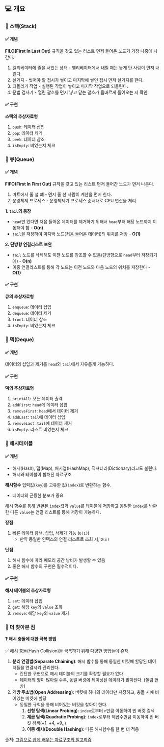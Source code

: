 ## 💻 개요

### 📌 스택(Stack)

#### ✅ 개념

**FILO(First In Last Out)** 규칙을 갖고 있는 리스트
먼저 들어온 노드가 가장 나중에 나간다.

1. 엘리베이터에 줄을 서있는 상태 - 엘리베이터에서 내릴 때는 늦게 탄 사람이 먼저 내린다.
2. 설거지 - 씻어야 할 접시가 쌓이고 마지막에 쌓인 접시 먼저 설거지를 한다.
3. 되돌리기 작업 - 실행된 작업이 쌓이고 마지막 작업으로 되돌린다.
4. 문법 검사기 - 열린 괄호를 먼저 넣고 닫는 괄호가 올바르게 들어오는 지 확인

#### ✅ 구현

**스택의 추상자료형**

1. `push`: 데이터 삽입
2. `pop`: 데이터 제거
3. `peek`: 데이터 참조
4. `isEmpty`: 비었는지 체크

### 📌 큐(Queue)

#### ✅ 개념

**FIFO(First In First Out)** 규칙을 갖고 있는 리스트
먼저 들어간 노드가 먼저 나온다.

1. 마트에서 줄 설 떄 - 먼저 줄 선 사람이 계산을 먼저 한다.
2. 운영체제 프로세스 - 운영체제가 프로세스 순서대로 CPU 연산을 처리

**1. `tail`의 등장**

-   `head`만 있다면 처음 들어온 데이터를 제거하기 위해서 `head`부터 해당 노드까지 이동해야 함 - **O(n)**
-   `tail`을 저장하여 마지막 노드(처음 들어온 데이터)의 위치를 저장 - **O(1)**

**2. 단방향 연결리스트 보완**

-   `tail` 노드를 삭제해도 이전 노드를 참조할 수 없음(단방향으로 `head`부터 저장되기에) - **O(n)**
-   이중 연결리스트를 통해 각 노드는 이전 노드와 다음 노드의 위치를 저장한다 - **O(1)**

#### ✅ 구현

**큐의 추상자료형**

1. `enqueue`: 데이터 삽입
2. `dequeue`: 데이터 제거
3. `front`: 데이터 참조
4. `isEmpty`: 비었는지 체크

### 📌 덱(Deque)

#### ✅ 개념

데이터의 삽입과 제거를 `head`와 `tail`에서 자유롭게 가능하다.

#### ✅ 구현

**덱의 추상자료형**

1. `printAll`: 모든 데이터 출력
2. `addFirst`: `head`에 데이터 삽입
3. `removeFirst`: `head`에서 데이터 제거
4. `addLast`: `tail`에 데이터 삽입
5. `removeLast`: `tail`에 데이터 제거
6. `isEmpty`: 리스트 비었는지 체크

### 📌 해시테이블

#### ✅ 개념

-   해시(Hash), 맵(Map), 해시맵(HashMap), 딕셔너리(Dictionary)라고도 불린다.
-   해시와 테이블이 합쳐진 자료구조

**해시함수**
입력값(`key`)를 고유한 값(`index`)로 변환하는 함수.

-   데이터의 균등한 분포가 중요

해시 함수를 통해 반환된 `index`값과 `value`를 테이블에 저장하고 동일한 `index`를 반환한 다른 `value`는 연결 리스트를 통해 저장이 가능하다.

**장점**

1. 빠른 데이터 탐색, 삽입, 삭제가 가능 (`O(1)`)
    - 만약 동일한 인덱스의 연결 리스트로 조회 시, `O(n)`

**단점**

1. 해시 함수에 따라 메모리 공간 낭비가 발생할 수 있음
2. 좋은 해시 함수의 구현은 필수적이다.

#### ✅ 구현

**해시 테이블의 추상자료형**

1. `set`: 데이터 삽입
2. `get`: 해당 `key`의 `value` 조회
3. `remove`: 해당 `key`의 `value` 제거

### 📌 더 찾아본 점

**❓ 해시 충돌에 대한 극복 방법**

✅ 해시 충돌(Hash Collision)을 극복하기 위해 다양한 방법들이 존재.

1. **분리 연결법(Separate Chaining)**: 해시 함수를 통해 동일한 버킷에 할당된 데이터들을 연결시켜 관리한다.
    - 간단한 구현으로 해시 테이블의 크기를 확장할 필요가 없다
    - 데이터의 양이 많아질 수록, 동일 버킷에 체이닝된 데이터가 많아진다. (쏠림 현상)
2. **개방 주소법(Open Addressing)**: 버킷에 하나의 데이터만 저장하고, 충돌 시에 비어있는 버킷에 할당
    - 동일한 규칙을 통해 비어있는 버킷을 찾아야 한다.
        1. **선형 탐색(Linear Probing)**: `index`로부터 `n`만큼 이동하여 빈 버킷 검색
        2. **제곱 탐색(Quadratic Probing)**: `index`로부터 제곱수만큼 이동하여 빈 버킷 검색(+1, +4, +9,,)
        3. **이중 해시(Doouble Hashing)**: 다른 해시함수를 한 번 더 적용

출처: [그림으로 쉽게 배우는 자료구조와 알고리즘](https://www.inflearn.com/course/%EC%9E%90%EB%A3%8C%EA%B5%AC%EC%A1%B0-%EC%95%8C%EA%B3%A0%EB%A6%AC%EC%A6%98-%EA%B8%B0%EB%B3%B8/dashboard)
